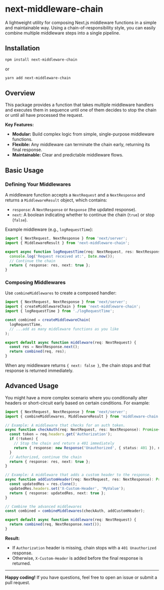 # next-middleware-chain

A lightweight utility for composing Next.js middleware functions in a simple and maintainable way. Using a chain-of-responsibility style, you can easily combine multiple middleware steps into a single pipeline.

## Installation

```bash
npm install next-middleware-chain
```

or

```bash
yarn add next-middleware-chain
```

## Overview

This package provides a function that takes multiple middleware handlers and executes them in sequence until one of them decides to stop the chain or until all have processed the request.

**Key Features:**

- **Modular:** Build complex logic from simple, single-purpose middleware functions.
- **Flexible:** Any middleware can terminate the chain early, returning its final response.
- **Maintainable:** Clear and predictable middleware flows.

## Basic Usage

### Defining Your Middlewares

A middleware function accepts a `NextRequest` and a `NextResponse` and returns a `MiddlewareResult` object, which contains:
- `response`: A `NextResponse` or `Response` (the updated response).
- `next`: A boolean indicating whether to continue the chain (`true`) or stop (`false`).

Example middleware (e.g., `logRequestTime`):

```typescript
import { NextRequest, NextResponse } from 'next/server';
import { MiddlewareResult } from 'next-middleware-chain';

export async function logRequestTime(req: NextRequest, res: NextResponse): Promise<MiddlewareResult> {
  console.log('Request received at:', Date.now());
  // Continue the chain
  return { response: res, next: true };
}
```

### Composing Middlewares

Use `combineMiddlewares` to create a composed handler:

```typescript
import { NextRequest, NextResponse } from 'next/server';
import { createMiddlewareChain } from 'next-middleware-chain';
import { logRequestTime } from './logRequestTime';

const combined = createMiddlewareChain(
  logRequestTime,
  // ...add as many middleware functions as you like
);

export default async function middleware(req: NextRequest) {
  const res = NextResponse.next();
  return combined(req, res);
}
```

When any middleware returns `{ next: false }`, the chain stops and that response is returned immediately.

## Advanced Usage

You might have a more complex scenario where you conditionally alter headers or short-circuit early based on certain conditions. For example:

```typescript
import { NextRequest, NextResponse } from 'next/server';
import { combineMiddlewares, MiddlewareResult } from 'middleware-chain';

// Example: A middleware that checks for an auth token.
async function checkAuth(req: NextRequest, res: NextResponse): Promise<MiddlewareResult> {
  const token = req.headers.get('Authorization');
  if (!token) {
    // Stop the chain and return a 401 immediately
    return { response: new Response('Unauthorized', { status: 401 }), next: false };
  }
  // Authorized, continue the chain
  return { response: res, next: true };
}

// Example: A middleware that adds a custom header to the response.
async function addCustomHeader(req: NextRequest, res: NextResponse): Promise<MiddlewareResult> {
  const updatedRes = res.clone();
  updatedRes.headers.set('X-Custom-Header', 'MyValue');
  return { response: updatedRes, next: true };
}

// Combine the advanced middlewares
const combined = combineMiddlewares(checkAuth, addCustomHeader);

export default async function middleware(req: NextRequest) {
  return combined(req, NextResponse.next());
}
```

**Result:**  
- If `Authorization` header is missing, chain stops with a `401 Unauthorized` response.
- Otherwise, `X-Custom-Header` is added before the final response is returned.

---

**Happy coding!** If you have questions, feel free to open an issue or submit a pull request.